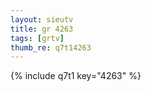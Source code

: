 ```yaml
--- 
layout: sieutv
title: gr 4263
tags: [grtv]
thumb_re: q7t14263
---
```

{% include q7t1 key="4263" %} 
